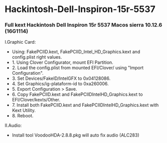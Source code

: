 # Hackintosh-Dell-Inspiron-15r-5537
### Full kext Hackintosh Dell Inspiron 15r 5537 Macos sierra 10.12.6 (16G1114)
I.Graphic Card:
  <ul><li>Using: FakePCIID.kext, FakePCIID_Intel_HD_Graphics.kext and config.plist right values.</li>
        <li>1. Using Clover Configurator, mount EFI Partition.</li>
        <li>2. Load the config.plist from mounted EFI/Clover/ using "Import Configuration".</li>
        <li>3. Set Devices/FakeID/IntelGFX to 0x04128086.</li>
        <li>4. Set Graphics/ig-plataform-id to 0xa260006.</li>
        <li>5. Export Configuration > Save.</li>
        <li>6. Copy FakePCIID.kext and FakePCIIDIntelHD_Graphics.kext to EFI/Clover/kexts/Other.</li>
        <li>7. Install both FakePCIID.kext and FakePCIIDIntelHD_Graphics.kext with Kext Utility.</li>
        <li>8. Reboot.</li>
</ul>

II.Audio:
  <ul>
    <li>Install tool VoodooHDA-2.8.8.pkg will auto fix audio (ALC283)</li>
  </ul>
